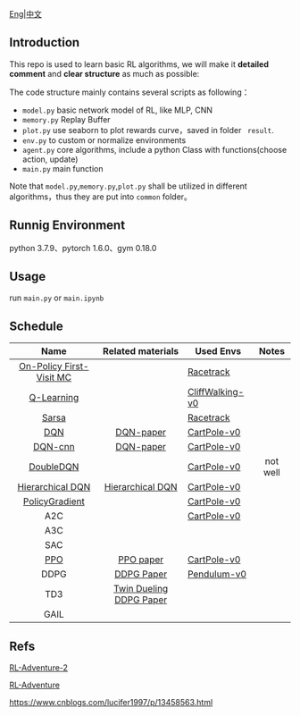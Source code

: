 

[Eng](https://github.com/JohnJim0816/reinforcement-learning-tutorials/blob/master/README_en.md)|[中文](https://github.com/JohnJim0816/reinforcement-learning-tutorials/blob/master/README.md)

## Introduction

This repo is used to learn basic RL algorithms, we will make it **detailed comment** and **clear structure** as much as possible:

The code structure mainly contains several scripts as following：

* ```model.py``` basic network model of RL, like MLP, CNN
* ```memory.py``` Replay Buffer
* ```plot.py``` use seaborn to plot rewards curve，saved in folder ``` result```.
* ```env.py``` to custom or normalize environments
* ```agent.py``` core algorithms, include a python Class with functions(choose action, update)
* ```main.py``` main function



Note that ```model.py```,```memory.py```,```plot.py``` shall be utilized in different algorithms，thus they are put into ```common``` folder。

## Runnig Environment

python 3.7.9、pytorch 1.6.0、gym 0.18.0
## Usage

run ```main.py``` or ```main.ipynb```

## Schedule

|                   Name                   |                      Related materials                      | Used Envs                             |  Notes   |
| :--------------------------------------: | :---------------------------------------------------------: | ------------------------------------- | :------: |
| [On-Policy First-Visit MC](./MonteCarlo) |                                                             | [Racetrack](./envs/racetrack_env.md)  |          |
|        [Q-Learning](./QLearning)         |                                                             | [CliffWalking-v0](./envs/gym_info.md) |          |
|             [Sarsa](./Sarsa)             |                                                             | [Racetrack](./envs/racetrack_env.md)  |          |
|               [DQN](./DQN)               | [DQN-paper](https://www.cs.toronto.edu/~vmnih/docs/dqn.pdf) | [CartPole-v0](./envs/gym_info.md)     |          |
|           [DQN-cnn](./DQN_cnn)           | [DQN-paper](https://www.cs.toronto.edu/~vmnih/docs/dqn.pdf) | [CartPole-v0](./envs/gym_info.md)     |          |
|         [DoubleDQN](./DoubleDQN)         |                                                             | [CartPole-v0](./envs/gym_info.md)     | not well |
|   [Hierarchical DQN](HierarchicalDQN)    |    [Hierarchical DQN](https://arxiv.org/abs/1604.06057)     | [CartPole-v0](./envs/gym_info.md)     |          |
|    [PolicyGradient](./PolicyGradient)    |                                                             | [CartPole-v0](./envs/gym_info.md)     |          |
|                   A2C                    |                                                             | [CartPole-v0](./envs/gym_info.md)     |          |
|                   A3C                    |                                                             |                                       |          |
|                   SAC                    |                                                             |                                       |          |
|               [PPO](./PPO)               |        [PPO paper](https://arxiv.org/abs/1707.06347)        | [CartPole-v0](./envs/gym_info.md)     |          |
|                   DDPG                   |       [DDPG Paper](https://arxiv.org/abs/1509.02971)        | [Pendulum-v0](./envs/gym_info.md)     |          |
|                   TD3                    | [Twin Dueling DDPG Paper](https://arxiv.org/abs/1802.09477) |                                       |          |
|                   GAIL                   |                                                             |                                       |          |


## Refs


[RL-Adventure-2](https://github.com/higgsfield/RL-Adventure-2)

[RL-Adventure](https://github.com/higgsfield/RL-Adventure)

https://www.cnblogs.com/lucifer1997/p/13458563.html
